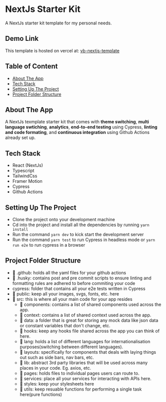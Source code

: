 # NextJs Starter Kit

A NextJs starter kit template for my personal needs.

## Demo Link

This template is hosted on vercel at: [vb-nextjs-template](https://google.com)

## Table of Content

- [About The App](#about-the-app)
- [Tech Stack](#tech-stack)
- [Setting Up The Project](#setting-up-the-project)
- [Project Folder Structure](#project-folder-structure)

## About The App

A NextJs texmplate starter kit that comes with **theme switching**, **multi language swtiching**, **analytics**, **end-to-end testing** using Cypress, **linting and code formating**, and **continuous integration** using Github Actions already set up.

## Tech Stack

- React (NextJs)
- Typescript
- TailwindCss
- Framer Motion
- Cypress
- Github Actions

## Setting Up The Project

- Clone the project onto your development machine
- Cd into the project and install all the dependencies by running `yarn install`
- Run the command `yarn dev` to kick start the development server
- Run the command `yarn test` to run Cypress in headless mode or `yarn run e2e` to run cypress in a browser

## Project Folder Structure

- 📂 .github: holds all the yaml files for your github actions
- 📂 .husky: contains post and pre commit scripts to ensure linting and formatting rules are adhered to before commiting your code
- cypress: folder that contains all your e2e tests written in Cypress
- 📂 public: keep all your images, svgs, fonts, etc. here
- 📂 src: this is where all your main code for your app resides
  - 📂 components: contains a list of shared components used across the app.
  - 📂 context: contains a list of shared context used across the app.
  - 📂 data: a folder that is great for storing any mock data like json data or constant variables that don't change, etc.
  - 📂 hooks: keep any hooks file shared across the app you can think of here.
  - 📂 lang: holds a list of different languages for internationalisation purposes(switching between different languages).
  - 📂 layouts: specifically for components that deals with laying things out such as side bars, nav bars, etc.
  - 📂 lib: abstract 3rd party libraries that will be used across many places in your code. Eg. axios, etc.
  - 📂 pages: holds files to individual pages users can route to.
  - 📂 services: place all your services for interacting with APIs here.
  - 📂 styles: keep your stylesheets here
  - 📂 utils: keep resuable functions for performing a single task here(pure functions)
